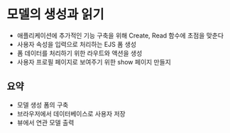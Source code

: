 # 모델의 생성과 읽기

- 애플리케이션에 추가적인 기능 구축을 위해 Create, Read 함수에 초점을 맞춘다
- 사용자 속성을 입력으로 처리하는 EJS 폼 생성
- 폼 데이터를 처리하기 위한 라우트와 액션을 생성
- 사용자 프로필 페이지로 보여주기 위한 show 페이지 만들지

## 요약

- 모델 생성 폼의 구축
- 브라우저에서 데이터베이스로 사용자 저장
- 뷰에서 연관 모델 출력

